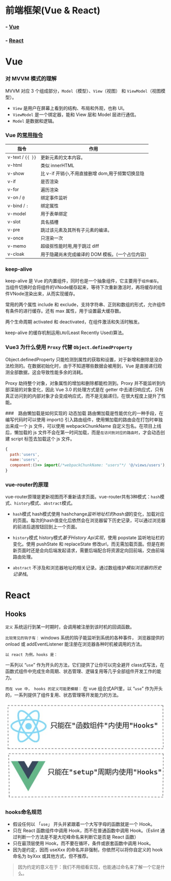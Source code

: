 # 前端框架(Vue & React)

### - [Vue](#Vue)
### - [React](#React)




# Vue

### 对 MVVM 模式的理解

MVVM 对应 3 个组成部分，`Model`（模型）、`View`（视图） 和 `ViewModel`（视图模型）。

- `View` 是用户在屏幕上看到的结构、布局和外观，也称 UI。
- `ViewModel` 是一个绑定器，能和 View 层和 Model 层进行通信。
- `Model` 是数据和逻辑。

### Vue 的[常用指令](https://cn.vuejs.org/api/built-in-directives.html)

| 指令             | 作用                                             |
| ---------------- | ------------------------------------------------ |
| v-text / `{{ }}` | 更新元素的文本内容。                             |
| v-html           | 类似 innerHTML                                   |
| v-show           | 比 v-if 开销小,不用直接删增 dom,用于频繁切换显隐 |
| v-if             | 是否渲染                                         |
| v-for            | 遍历渲染                                         |
| v-on / `@`       | 绑定事件监听                                     |
| v-bind / `:`     | 绑定属性                                         |
| v-model          | 用于表单绑定                                     |
| v-slot           | 具名插槽                                         |
| v-pre            | 跳过该元素及其所有子元素的编译。                 |
| v-once           | 只渲染一次                                       |
| v-memo           | 超级抠性能时用,用于跳过 diff                     |
| v-cloak          | 用于隐藏尚未完成编译的 DOM 模板。(一个占位内容)  |


### keep-alive

keep-alive 是 Vue 的内置组件，同时也是一个抽象组件，它主要用于`组件缓存`。当组件切换时会将组件的VNode缓存起来，等待下次重新激活时，再将缓存的组件VNode渲染出来，从而实现缓存。

常用的两个属性 include 和 exclude，支持字符串、正则和数组的形式，允许组件有条件的进行缓存。还有 max 属性，用于设置最大缓存数。

两个生命周期 activated 和 deactivated，在组件激活和失活时触发。

keep-alive 的缓存机制运用`LRU`(Least Recently Used)算法。


### Vue3 为什么使用 `Proxy` 代替 `Object.definedProperty`
Object.definedProperty 只能检测到属性的获取和设置，对于新增和删除是没办法检测的。在数据初始化时，由于不知道哪些数据会被用到，Vue 是直接递归观测全部数据，这会导致性能多余的消耗。

Proxy 劫持整个对象，对象属性的增加和删除都能检测到。Proxy 并不能监听到内部深层的对象变化，因此 Vue 3.0 的处理方式是在 getter 中去递归响应式，只有真正访问到的内部对象才会变成响应式，而不是无脑递归，在很大程度上提升了性能。


###　路由懒加载是如何实现的
动态加载
路由懒加载是性能优化的一种手段，在编写代码时可以使用 import() 引入路由组件，使用懒加载的路由会在打包时单独出来成一个 js 文件，可以使用 webpackChunkName 自定义包名。在项目上线后，懒加载的 js 文件不会在第一时间加载，而是`在访问到对应的路由时`，才会动态创建 script 标签去加载这个 js 文件。

```js
{
  path:'users',
  name:'users',
  component:()=> import(/*webpackChunkName: "users"*/ '@/views/users'),
}
```

### vue-router的原理
vue-router原理是更新视图而不重新请求页面。vue-router共有3种模式：`hash`模式、`history`模式、`abstract`模式。

- `hash`模式
hash模式使用 hashchange*监听地址栏的hash值*的变化，加载对应的页面。每次的hash值变化后依然会在浏览器留下历史记录，可以通过浏览器的前进后退按钮回到上一个页面。

- `history`模式
history模式*基于History Api实现*，使用 popstate 监听地址栏的变化。使用 pushState 和 replaceState 修改url，而无需加载页面。但是在刷新页面时还是会向后端发起请求，需要后端配合将资源定向回前端，交由前端路由处理。

- `abstract`
不涉及和浏览器地址的相关记录。通过数组维护*模拟浏览器的历史记录栈*。
























# React






## Hooks
`定义` 
系统运行到某一时期时，会调用被注册到该时机的回调函数。

`比较常见的钩子有：`
windows 系统的钩子能监听到系统的各种事件，
浏览器提供的 onload 或 addEventListener 能注册在浏览器各种时机被调用的方法。

`以 react 为例，hooks 是：`

一系列以 “`use`” 作为开头的方法，它们提供了让你可以完全避开 class式写法，在函数式组件中完成生命周期、状态管理、逻辑复用等几乎全部组件开发工作的能力。


`而在 vue 中， hooks 的定义可能更模糊：`
在 vue 组合式API里，以 “`use`” 作为开头的，一系列提供了组件复用、状态管理等开发能力的方法。

![React&Vue](./assets/前端框架/React&Vue.jpg#6)


### hooks命名规范

- 假设任何以 「`use`」 开头并紧跟着一个大写字母的函数就是一个 Hook。
- 只在 React 函数组件中调用 Hook，而不在普通函数中调用 Hook。（Eslint 通过判断一个方法是不是大坨峰命名来判断它是否是 React 函数）
- 只在最顶层使用 Hook，而不要在循环，条件或嵌套函数中调用 Hook。
- 因为是约定，因而 useXxx 的命名并非强制，你依然可以将你自定义的 hook 命名为 byXxx 或其他方式，但不推荐。

>因为约定的意义在于：我们不用细看实现，也能通过命名来了解一个它是什么。



